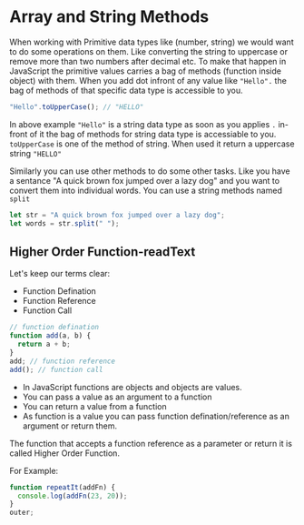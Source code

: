 # Array and String Methods

When working with Primitive data types like (number, string) we would want to do some operations on them. Like converting the string to uppercase or remove more than two numbers after decimal etc. To make that happen in JavaScript the primitive values carries a bag of methods (function inside object) with them. When you add dot infront of any value like `"Hello".` the bag of methods of that specific data type is accessible to you.

```js
"Hello".toUpperCase(); // "HELLO"
```

In above example `"Hello"` is a string data type as soon as you applies `.` in-front of it the bag of methods for string data type is accessiable to you. `toUpperCase` is one of the method of string. When used it return a uppercase string `"HELLO"`

Similarly you can use other methods to do some other tasks. Like you have a sentance "A quick brown fox jumped over a lazy dog" and you want to convert them into individual words. You can use a string methods named `split`

```js
let str = "A quick brown fox jumped over a lazy dog";
let words = str.split(" ");
```

## Higher Order Function-readText

Let's keep our terms clear:

- Function Defination
- Function Reference
- Function Call

```js
// function defination
function add(a, b) {
  return a + b;
}
add; // function reference
add(); // function call
```

- In JavaScript functions are objects and objects are values.
- You can pass a value as an argument to a function
- You can return a value from a function
- As function is a value you can pass function defination/reference as an argument or return them.

The function that accepts a function reference as a parameter or return it is called Higher Order Function.

For Example:

```js
function repeatIt(addFn) {
  console.log(addFn(23, 20));
}
outer;
```
